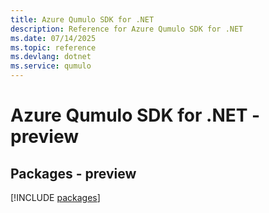 ```yaml
---
title: Azure Qumulo SDK for .NET
description: Reference for Azure Qumulo SDK for .NET
ms.date: 07/14/2025
ms.topic: reference
ms.devlang: dotnet
ms.service: qumulo
---
```

# Azure Qumulo SDK for .NET - preview
## Packages - preview
[!INCLUDE [packages](qumulo-index.md)]